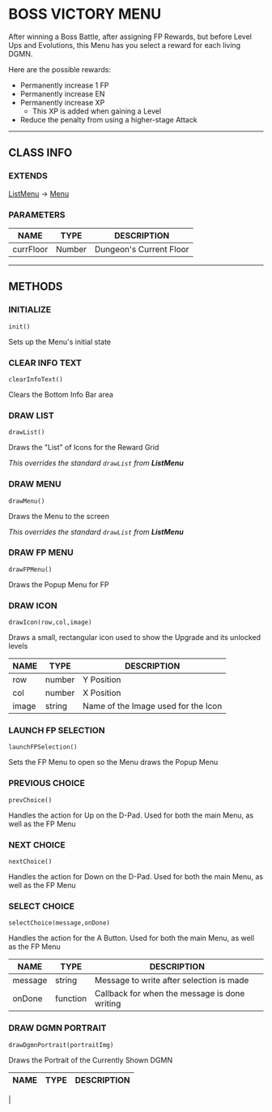 # BOSS VICTORY MENU

After winning a Boss Battle, after assigning FP Rewards, but before Level Ups and Evolutions, this Menu has you select a reward for each living DGMN.

Here are the possible rewards:
  - Permanently increase 1 FP
  - Permanently increase EN
  - Permanently increase XP
    -  This XP is added when gaining a Level
  - Reduce the penalty from using a higher-stage Attack

---

## CLASS INFO

### EXTENDS
[ListMenu](#boss-victory-menu) -> [Menu](#boss-victory-menu)

### PARAMETERS 

| NAME | TYPE | DESCRIPTION |
| --------- | ---- | ----------- |
| currFloor | Number | Dungeon's Current Floor |

---

## METHODS

### INITIALIZE
`init()`

Sets up the Menu's initial state

### CLEAR INFO TEXT
`clearInfoText()`

Clears the Bottom Info Bar area

### DRAW LIST
`drawList()`

Draws the "List" of Icons for the Reward Grid

*This overrides the standard `drawList` from **ListMenu***

### DRAW MENU
`drawMenu()`

Draws the Menu to the screen

*This overrides the standard `drawList` from **ListMenu***

### DRAW FP MENU
`drawFPMenu()`

Draws the Popup Menu for FP

### DRAW ICON
`drawIcon(row,col,image)`

Draws a small, rectangular icon used to show the Upgrade and its unlocked levels

| NAME | TYPE | DESCRIPTION |
| --------- | ---- | ----------- |
| row | number | Y Position |
| col | number | X Position |
| image | string | Name of the Image used for the Icon |

### LAUNCH FP SELECTION
`launchFPSelection()`

Sets the FP Menu to open so the Menu draws the Popup Menu

### PREVIOUS CHOICE
`prevChoice()`

Handles the action for Up on the D-Pad. Used for both the main Menu, as well as the FP Menu

### NEXT CHOICE
`nextChoice()`

Handles the action for Down on the D-Pad. Used for both the main Menu, as well as the FP Menu

### SELECT CHOICE
`selectChoice(message,onDone)`

Handles the action for the A Button. Used for both the main Menu, as well as the FP Menu

| NAME | TYPE | DESCRIPTION |
| --------- | ---- | ----------- |
| message | string | Message to write after selection is made |
| onDone | function | Callback for when the message is done writing |

### DRAW DGMN PORTRAIT
`drawDgmnPortrait(portraitImg)`

Draws the Portrait of the Currently Shown DGMN

| NAME | TYPE | DESCRIPTION |
| --------- | ---- | ----------- |
|
